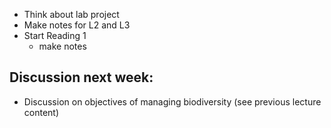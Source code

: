 - Think about lab project
- Make notes for L2 and L3
- Start Reading 1
	- make notes

## Discussion next week:
- Discussion on objectives of managing biodiversity (see previous lecture content) 



